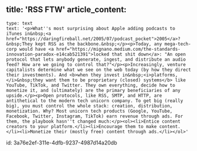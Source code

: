 title: 'RSS FTW'
article_content:
  -
    type: text
    text: '<p>What''s most surprising about Apple adding podcasts to iTunes in&nbsp;<a href="https://daringfireball.net/2005/07/podcast_pocket">2005</a>?&nbsp;They kept RSS as the backbone.&nbsp;</p><p>Today, any mega-tech-corp would have <a href="https://mignano.medium.com/the-standards-innovation-paradox-e14cab521391">locked that shit down</a>: "An open protocol that lets anybody generate, ingest, and distribute an audio feed? How are we going to control that?"</p><p>Increasingly, venture capitalists determine what we see on the web today (by how they direct their investments). And <b>when they invest in&nbsp;<i>platforms,</i>&nbsp;they want them to be proprietary (closed) systems</b> like YouTube, TikTok, and Twitter. They own everything, decide how to monetize it, and (ultimately) are the primary beneficiaries of any upside.</p><p>Open protocols, like RSS, SMTP, and HTTP, are antithetical to the modern tech unicorn company. To get big (really big), you must control the whole stack: creation, distribution, monetization. Why? Most unicorn tech products (Google, YouTube, Facebook, Twitter, Instagram, TikTok) earn revenue through ads. For them, the playbook hasn''t changed much:</p><ol><li>Entice content creators to your platform.</li><li>Encourage them to make content.</li><li>Monetize their (mostly free) content through ads.</li></ol>'
id: 3a76e2ef-311e-4dfb-9237-4987d14a20db
